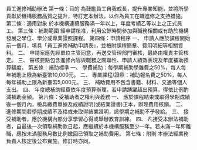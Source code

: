 員工進修補助辦法
第一條：目的
為鼓勵員工自我成長，提升專業知能，並將所學貢獻於機構服務品質之提升，特訂定本辦法，以作為員工在職進修之支持措施。
第二條：適用對象
於本機構連續服務滿一年以上，年度考績乙等以上之正式員工。
第三條：補助範圍
經申請核准，利用公餘時間參加與職務相關或有助於機構發展之學位、學分或專業證照課程。
第四條：申請程序
一、 申請人應於課程開始前一個月，填具「員工進修補助申請表」，並檢附課程簡章、費用明細等相關資料。
二、 申請案應先經單位主管同意，再送交管理部門審核，最終由權責主管核定。
三、 審核要點包含進修內容與職務之關聯性、申請人績效表現及年度補助預算額度。
第五條：補助標準
一、 學費補助：每學期補助學雜費之50%，每人每年補助上限為新臺幣10,000元。
二、 專業課程/證照：補助報名費之50%，每人每年補助上限為新臺幣5,000元。
三、 補助費用不包含書籍、材料、交通等個人支出。
四、 年度總補助經費依年度預算辦理，若申請踴躍超出預算，得依比例酌減補助金額。
第六條：受補助者之權利與義務
一、 應於課程結束或取得學期成績後一個月內，檢具繳費單據及成績證明(或結業證書)正本，辦理費用核銷。
二、 進修期間若學期成績不及格或未取得結業證明，該學期之補助不予發給。
三、 接受補助者，應於機構內部分享學習心得或舉辦教育訓練。
四、 凡接受本辦法補助者，自最後一次領取補助款日起，應繼續於本機構服務至少一年。若未滿一年即離職，應按未滿服務月數比例繳回已領取之補助費用。
第七條：附則
本辦法經業務負責人核定後公布實施，修訂時亦同。